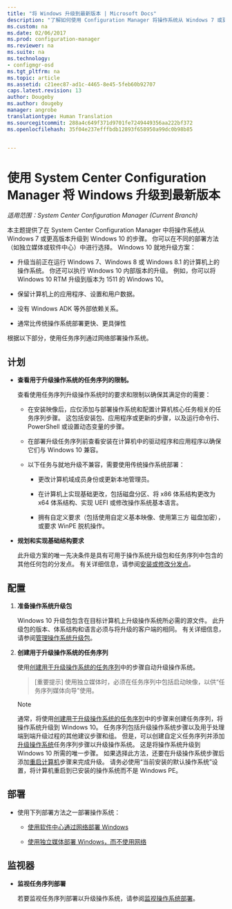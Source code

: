 ```yaml
---
title: "将 Windows 升级到最新版本 | Microsoft Docs"
description: "了解如何使用 Configuration Manager 将操作系统从 Windows 7 或更高版本升级到 Windows 10。"
ms.custom: na
ms.date: 02/06/2017
ms.prod: configuration-manager
ms.reviewer: na
ms.suite: na
ms.technology:
- configmgr-osd
ms.tgt_pltfrm: na
ms.topic: article
ms.assetid: c21eec87-ad1c-4465-8e45-5feb60b92707
caps.latest.revision: 13
author: Dougeby
ms.author: dougeby
manager: angrobe
translationtype: Human Translation
ms.sourcegitcommit: 288a4c649f371d9701fe7249449356aa222bf372
ms.openlocfilehash: 35f04e237efffbdb12893f658950a99dc0b98b85


---
```

# <a name="upgrade-windows-to-the-latest-version-with-system-center-configuration-manager"></a>使用 System Center Configuration Manager 将 Windows 升级到最新版本

*适用范围：System Center Configuration Manager (Current Branch)*

本主题提供了在 System Center Configuration Manager 中将操作系统从 Windows 7 或更高版本升级到 Windows 10 的步骤。 你可以在不同的部署方法（如独立媒体或软件中心）中进行选择。 Windows 10 就地升级方案：  

-   升级当前正在运行 Windows 7、Windows 8 或 Windows 8.1 的计算机上的操作系统。 你还可以执行 Windows 10 内部版本的升级。 例如，你可以将 Windows 10 RTM 升级到版本为 1511 的 Windows 10。  

-   保留计算机上的应用程序、设置和用户数据。  

-   没有 Windows ADK 等外部依赖关系。  

-   通常比传统操作系统部署更快、更具弹性  

 根据以下部分，使用任务序列通过网络部署操作系统。  

##  <a name="a-namebkmkplana-plan"></a><a name="BKMK_Plan"></a> 计划  

-   **查看用于升级操作系统的任务序列的限制。**  

     查看使用任务序列升级操作系统时的要求和限制以确保其满足你的需要：  

    -   在安装映像后，应仅添加与部署操作系统和配置计算机核心任务相关的任务序列步骤。 这包括安装包、应用程序或更新的步骤，以及运行命令行、PowerShell 或设置动态变量的步骤。  

    -   在部署升级任务序列前查看安装在计算机中的驱动程序和应用程序以确保它们与 Windows 10 兼容。  

    -   以下任务与就地升级不兼容，需要使用传统操作系统部署：  

        -   更改计算机域成员身份或更新本地管理员。  

        -   在计算机上实现基础更改，包括磁盘分区、将 x86 体系结构更改为 x64 体系结构、实现 UEFI 或修改操作系统基本语言。  

        -   拥有自定义要求（包括使用自定义基本映像、使用第三方<sup></sup> 磁盘加密），或要求 WinPE 脱机操作。  

-   **规划和实现基础结构要求**  

     此升级方案的唯一先决条件是具有可用于操作系统升级包和任务序列中包含的其他任何包的分发点。 有关详细信息，请参阅[安装或修改分发点](../../core/servers/deploy/configure/install-and-configure-distribution-points.md)。

##  <a name="a-namebkmkconfigurea-configure"></a><a name="BKMK_Configure"></a> 配置  

1.  **准备操作系统升级包**  

     Windows 10 升级包包含在目标计算机上升级操作系统所必需的源文件。 此升级包的版本、体系结构和语言必须与将升级的客户端的相同。  有关详细信息，请参阅[管理操作系统升级包](../get-started/manage-operating-system-upgrade-packages.md)。  

2.  **创建用于升级操作系统的任务序列**  

     使用[创建用于升级操作系统的任务序列](create-a-task-sequence-to-upgrade-an-operating-system.md)中的步骤自动升级操作系统。  

    > [重要提示] 使用独立媒体时，必须在任务序列中包括启动映像，以供“任务序列媒体向导”使用。


    > [!NOTE]  
    >  通常，将使用[创建用于升级操作系统的任务序列](create-a-task-sequence-to-upgrade-an-operating-system.md)中的步骤来创建任务序列，将操作系统升级到 Windows 10。 任务序列包括升级操作系统步骤以及用于处理端到端升级过程的其他建议步骤和组。 但是，可以创建自定义任务序列并添加 [升级操作系统](../understand/task-sequence-steps.md#BKMK_UpgradeOS)任务序列步骤以升级操作系统。 这是将操作系统升级到 Windows 10 所需的唯一步骤。 如果选择此方法，还要在升级操作系统步骤后添加[重启计算机](../understand/task-sequence-steps.md#a-namebkmkrestartcomputera-restart-computer)步骤来完成升级。 请务必使用“当前安装的默认操作系统”设置，将计算机重启到已安装的操作系统而不是 Windows PE。  

##  <a name="a-namebkmkdeploya-deploy"></a><a name="BKMK_Deploy"></a> 部署  

-   使用下列部署方法之一部署操作系统：  

    -   [使用软件中心通过网络部署 Windows](use-software-center-to-deploy-windows-over-the-network.md)  

    -   [使用独立媒体部署 Windows，而不使用网络](use-stand-alone-media-to-deploy-windows-without-using-the-network.md)  

## <a name="monitor"></a>监视器  

-   **监视任务序列部署**  

     若要监视任务序列部署以升级操作系统，请参阅[监视操作系统部署](monitor-operating-system-deployments.md)。  



<!--HONumber=Feb17_HO1-->


